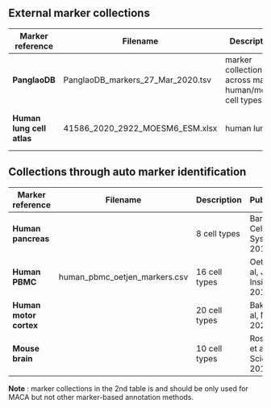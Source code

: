 ## External marker collections

| Marker reference | Filename | Description | Publication
| --- | ----------- | --------- | ----
| **PanglaoDB** | PanglaoDB_markers_27_Mar_2020.tsv | marker collection across major human/mouse cell types | Franzén et al., Database 2019
| **Human lung cell atlas** | 41586_2020_2922_MOESM6_ESM.xlsx | human lung | Travaglini et al., Nature 2020

## Collections through auto marker identification

| Marker reference | Filename | Description | Publication
| --- | ----------- | --------- | ----
| **Human pancreas** |  | 8 cell types | Baron et al, Cell Systems 2016
| **Human PBMC** | human_pbmc_oetjen_markers.csv | 16 cell types  | Oetjen et al, JCI Insight 2018
| **Human motor cortex** |  | 20 cell types | Bakken et al, Nature 2021
| **Mouse brain** |  | 10 cell types  | Rosenberg et al, Science 2018

   **Note** : marker collections in the 2nd table is and should be only used for MACA but not other marker-based annotation methods.
